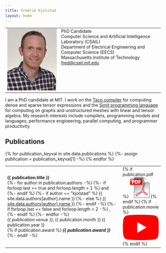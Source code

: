 ```yaml
---
title: Fredrik Kjolstad
layout: home
---
```


<table border="0" cellpadding="0">
<td valign="top" style="width: 160px;">
<img src="/assets/fred.jpg" width="160">
<!-- ![Fredrik Kjolstad](/assets/fred.jpg){:style="float:left; margin-right:7px; margin-top:7px; width:160px"} -->
</td>
<td valign="top">
PhD Candidate<br/>
Computer Science and Artificial Intelligence Laboratory (CSAIL)<br/>
Department of Electrical Engineering and Computer Science (EECS)<br/>
Massachusetts Institute of Technology<br/>
<a href="mailto:fred@csail.mit.edu">fred@csail.mit.edu</a>
</td>
</table>

I am a PhD candidate at MIT.  I work on the [Taco
compiler](http://tensor-compiler.org) for computing dense and sparse
tensor expressions and the [Simit programming
language](http://simit-lang.org) for computing on graphs and
unstructured meshes with linear and tensor algebra.  My research
interests include compilers, programming models and languages,
performance engineering, parallel computing, and programmer
productivity.


## Publications
<table border="0">
  {% for publication_keyval in site.data.publications %}
    <tr>
      {%- assign publication = publication_keyval[1] -%}
      <td>
        <b>{{ publication.title }}</b><br/>
        {%- for author in publication.authors -%}
          {%- if forloop.last == true and forloop.length > 1 %}
            and
          {%- endif %}
          {%- if author == "kjolstad" %}
            {{ site.data.authors[author].name }}
          {%- else %}
            <a href="{{- site.data.authors[author].site }}">{{ site.data.authors[author].name }}</a>
          {%- endif -%}
          {%- if forloop.last == false and forloop.length > 2 -%}
            ,
          {%- endif %}
        {%- endfor -%}<br/>
        <i>{{ publication.venue }}</i>, {{ publication.month }} {{ publication.year }} <br/>
        {% if publication.award %}
          <i><b>{{ publication.award }}</b></i><br/>
        {%- endif -%}
      </td>
      <td valign="top" width="20">
        {% if publication.pdf %}
          <a href="{{ publication.pdf }}"><img src="/assets/pdf.png" alt="pdf" /></a>
        {% endif %}
        {% if publication.movie %}
          <a href="{{ publication.movie }}"><img src="/assets/movie.png" alt="youtube" /></a>
        {% endif %}
      </td>
    </tr>
{% endfor %}
</table>

<!--
## Press
-->

<!--
## Awards
-->
